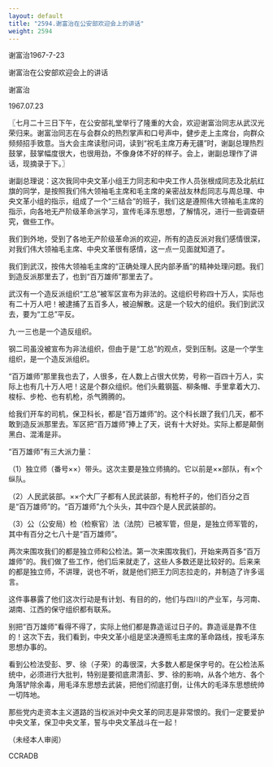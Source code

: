 ```yaml
---
layout: default
title: "2594.谢富治在公安部欢迎会上的讲话"
weight: 2594
---
```


谢富治1967-7-23

谢富治在公安部欢迎会上的讲话

谢富治

1967.07.23

〖七月二十三日下午，在公安部礼堂举行了隆重的大会，欢迎谢富治同志从武汉光荣归来。谢富治同志在与会群众的热烈掌声和口号声中，健步走上主席台，向群众频频招手致意。当大会主席读慰问词，读到“祝毛主席万寿无疆”时，谢副总理热烈鼓掌，鼓掌幅度很大，也很用劲，不像身体不好的样子。会上，谢副总理作了讲话，现摘录于下。〗

谢副总理说：这次我同中央文革小组王力同志和中央工作人员张根成同志及北航红旗的同学，是按照我们伟大领袖毛主席和毛主席的亲密战友林彪同志与周总理、中央文革小组的指示，组成了一个“三结合”的班子，我们这是遵照伟大领袖毛主席的指示，向各地无产阶级革命派学习，宣传毛泽东思想，了解情况，进行一些调查研究，做些工作。

我们到外地，受到了各地无产阶级革命派的欢迎，所有的造反派对我们感情很深，对我们伟大领袖毛主席、中央文革很有感情，这一点一见面就知道了。

我们到武汉，按伟大领袖毛主席的“正确处理人民内部矛盾”的精神处理问题。我们到造反派那里去了，也到“百万雄师”那里去了。

武汉有一个造反派组织“工总”被军区宣布为非法的。这组织号称四十万人，实际也有二十万人吧！被逮捕了五百多人，被迫解散。这是一个较大的组织。我们到武汉去，要为“工总”平反。

九·一三也是一个造反组织。

钢二司虽没被宣布为非法组织，但由于是“工总”的观点，受到压制。这是一个学生组织，是一个造反派组织。

“百万雄师”那里我也去了，人很多，在人数上占很大优势，号称一百四十万人，实际上也有几十万人吧！这是个群众组织。他们头戴钢盔、柳条帽、手里拿着大刀、梭标、步枪、也有机枪，杀气腾腾的。

给我们开车的司机，保卫科长，都是“百万雄师”的。这个科长跟了我们几天，都不敢到造反派那里去。军区把“百万雄师”捧上了天，说有十大好处。实际上都是颠倒黑白、混淆是非。

“百万雄师”有三大派力量：

（1）独立师（番号××）带头。这次主要是独立师搞的。它以前是××部队，有×个纵队。

（2）人民武装部。××个大厂子都有人民武装部，有枪杆子的，他们百分之百是“百万雄师”的。“百万雄师”九个头头，其中四个是人民武装部的。

（3）公（公安局）检（检察官）法（法院）已被军管，但是，是独立师军管的，其中有百分之七八十是“百万雄师”。

两次来围攻我们的都是独立师和公检法。第一次来围攻我们，开始来两百多“百万雄师”的。我们做了些工作，他们后来就走了，这些人多数还是比较好的。后来来的都是独立师，不讲理，说也不听，就是他们把王力同志拉走的，并制造了许多谣言。

这件事暴露了他们这次行动是有计划、有目的的，他们与四川的产业军，与河南、湖南、江西的保守组织都有联系。

别把“百万雄师”看得不得了，实际上他们都是靠造谣过日子的。靠造谣是靠不住的！这次下去，我们看到，中央文革小组是坚决遵照毛主席的革命路线，按毛泽东思想办事的。

看到公检法受彭、罗、徐（子荣）的毒很深，大多数人都是保字号的。在公检法系统中，必须进行大批判，特别是要彻底肃清彭、罗、徐的影响，从各个地方、各个角落铲除余毒，用毛泽东思想去武装，把他们彻底打倒，让伟大的毛泽东思想统帅一切阵地。

那些党内走资本主义道路的当权派对中央文革的同志是非常恨的。我们一定要爱护中央文革，保卫中央文革，誓与中央文革战斗在一起！

（未经本人审阅）

CCRADB

